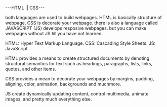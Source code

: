 ---HTML || CSS---

both languages are used to build webpages. HTML is basically structure of webpage, CSS is decorate your webpage. there is also a language called JAVASCRIPT (JS) develops resposive webpages. but you can make webpages without JS till you have not learned.

HTML: Hyper Text Markup Language.
CSS: Cascading Style Sheets.
JS: JavaScript.

HTML provides a means to create structured documents by denoting structural semantics for text such as headings, paragraphs, lists, links, quotes, and other items.

CSS provides a mean to decorate your webpages by margins, padding, aligning, color, animation, backgrounds and muchmore.

JS create dynamically updating content, control multimedia, animate images, and pretty much everything else.
 